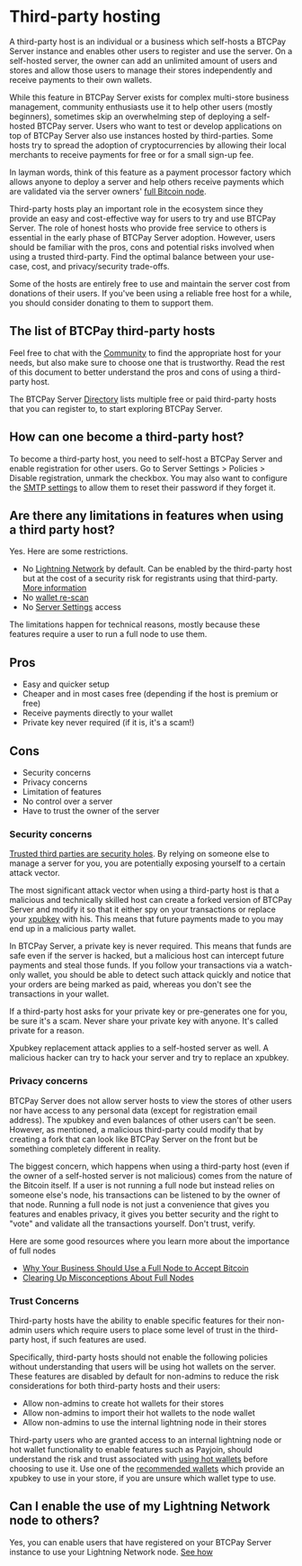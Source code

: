# Third-party hosting

A third-party host is an individual or a business which self-hosts a BTCPay Server instance and enables other users to register and use the server. On a self-hosted server, the owner can add an unlimited amount of users and stores and allow those users to manage their stores independently and receive payments to their own wallets.

While this feature in BTCPay Server exists for complex multi-store business management, community enthusiasts use it to help other users (mostly beginners), sometimes skip an overwhelming step of deploying a self-hosted BTCPay server. Users who want to test or develop applications on top of BTCPay Server also use instances hosted by third-parties. Some hosts try to spread the adoption of cryptocurrencies by allowing their local merchants to receive payments for free or for a small sign-up fee.

In layman words, think of this feature as a payment processor factory which allows anyone to deploy a server and help others receive payments which are validated via the server owners' [full Bitcoin node](https://en.bitcoin.it/wiki/Full_node).

Third-party hosts play an important role in the ecosystem since they provide an easy and cost-effective way for users to try and use BTCPay Server. The role of honest hosts who provide free service to others is essential in the early phase of BTCPay Server adoption. However, users should be familiar with the pros, cons and potential risks involved when using a trusted third-party. Find the optimal balance between your use-case, cost, and privacy/security trade-offs.

Some of the hosts are entirely free to use and maintain the server cost from donations of their users. If you've been using a reliable free host for a while, you should consider donating to them to support them.

## The list of BTCPay third-party hosts

Feel free to chat with the [Community](./Community.md) to find the appropriate host for your needs, but also make sure to choose one that is trustworthy. Read the rest of this document to better understand the pros and cons of using a third-party host.

The BTCPay Server [Directory](https://directory.btcpayserver.org/filter/hosts) lists multiple free or paid third-party hosts that you can register to, to start exploring BTCPay Server.

## How can one become a third-party host?
To become a third-party host, you need to self-host a BTCPay Server and enable registration for other users.
Go to Server Settings > Policies > Disable registration, unmark the checkbox. You may also want to configure the [SMTP settings](./FAQ/FAQ-ServerSettings.md#how-to-configure-smtp-settings-in-btcpay) to allow them to reset their password if they forget it.

## Are there any limitations in features when using a third party host?
Yes. Here are some restrictions.
* No [Lightning Network](./LightningNetwork.md) by default. Can be enabled by the third-party host but at the cost of a security risk for registrants using that third-party. [More information](#can-i-enable-the-use-of-my-lightning-network-node-to-others)
* No [wallet re-scan](./FAQ/FAQ-Wallet.md#what-is-wallet-re-scan-in-btcpay)
* No [Server Settings](./Walkthrough.md#server-settings) access

The limitations happen for technical reasons, mostly because these features require a user to run a full node to use them.

## Pros
* Easy and quicker setup
* Cheaper and in most cases free (depending if the host is premium or free)
* Receive payments directly to your wallet
* Private key never required (if it is, it's a scam!)

## Cons
* Security concerns
* Privacy concerns
* Limitation of features
* No control over a server
* Have to trust the owner of the server

### Security concerns
[Trusted third parties are security holes](https://nakamotoinstitute.org/trusted-third-parties/#selection-7.6-6.2). By relying on someone else to manage a server for you, you are potentially exposing yourself to a certain attack vector.

The most significant attack vector when using a third-party host is that a malicious and technically skilled host can create a forked version of BTCPay Server and modify it so that it either spy on your transactions or replace your [xpubkey](https://en.bitcoin.it/wiki/Deterministic_wallet_tools#Risks_of_Sharing_an_Extended_Public_Key_.28xpub.29) with his. This means that future payments made to you may end up in a malicious party wallet.

In BTCPay Server, a private key is never required. This means that funds are safe even if the server is hacked, but a malicious host can intercept future payments and steal those funds. If you follow your transactions via a watch-only wallet, you should be able to detect such attack quickly and notice that your orders are being marked as paid, whereas you don't see the transactions in your wallet.

If a third-party host asks for your private key or pre-generates one for you, be sure it's a scam. Never share your private key with anyone. It's called private for a reason.

Xpubkey replacement attack applies to a self-hosted server as well. A malicious hacker can try to hack your server and try to replace an xpubkey.

### Privacy concerns
BTCPay Server does not allow server hosts to view the stores of other users nor have access to any personal data (except for registration email address). The xpubkey and even balances of other users can't be seen. However, as mentioned, a malicious third-party could modify that by creating a fork that can look like BTCPay Server on the front but be something completely different in reality.

The biggest concern, which happens when using a third-party host (even if the owner of a self-hosted server is not malicious) comes from the nature of the Bitcoin itself. If a user is not running a full node but instead relies on someone else's node, his transactions can be listened to by the owner of that node. Running a full node is not just a convenience that gives you features and enables privacy, it gives you better security and the right to "vote" and validate all the transactions yourself. Don't trust, verify.

Here are some good resources where you learn more about the importance of full nodes

* [Why Your Business Should Use a Full Node to Accept Bitcoin](https://en.bitcoin.it/wiki/Why_Your_Business_Should_Use_a_Full_Node_to_Accept_Bitcoin)
* [Clearing Up Misconceptions About Full Nodes](https://en.bitcoin.it/wiki/Clearing_Up_Misconceptions_About_Full_Nodes)

### Trust Concerns
Third-party hosts have the ability to enable specific features for their non-admin users which require users to place some level of trust in the third-party host, if such features are used.

Specifically, third-party hosts should not enable the following policies without understanding that users will be using hot wallets on the server. These features are disabled by default for non-admins to reduce the risk considerations for both third-party hosts and their users:

- Allow non-admins to create hot wallets for their stores
- Allow non-admins to import their hot wallets to the node wallet
- Allow non-admins to use the internal lightning node in their stores

Third-party users who are granted access to an internal lightning node or hot wallet functionality to enable features such as Payjoin, should understand the risk and trust associated with [using hot wallets](./HotWallet.md) before choosing to use it. Use one of the [recommended wallets](./WalletSetup.md) which provide an xpubkey to use in your store, if you are unsure which wallet type to use.

## Can I enable the use of my Lightning Network node to others?

Yes, you can enable users that have registered on your BTCPay Server instance to use your Lightning Network node.
[See how](./FAQ/FAQ-LightningNetwork.md#how-many-users-can-use-lightning-network-in-btcpay)
